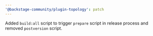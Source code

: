 ```yaml
---
'@backstage-community/plugin-topology': patch
---
```


Added `build:all` script to trigger `prepare` script in release process and removed `postversion` script.

